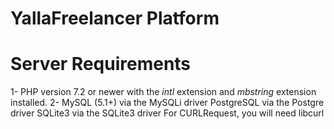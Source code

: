 # YallaFreelancer Platform 

# Server Requirements
1- PHP version 7.2 or newer with the *intl* extension and *mbstring* extension installed.
2- MySQL (5.1+) via the MySQLi driver
PostgreSQL via the Postgre driver
SQLite3 via the SQLite3 driver
For CURLRequest, you will need libcurl
 
